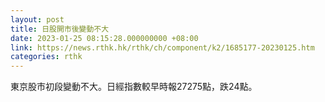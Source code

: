 ```yaml
---
layout: post
title: 日股開市後變動不大
date: 2023-01-25 08:15:28.000000000 +08:00
link: https://news.rthk.hk/rthk/ch/component/k2/1685177-20230125.htm
categories: rthk
---
```


東京股市初段變動不大。日經指數較早時報27275點，跌24點。
